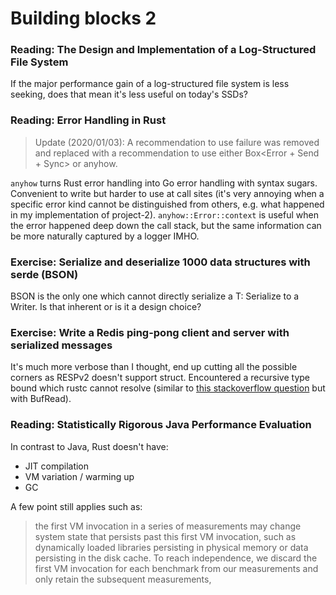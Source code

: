 # Building blocks 2

### Reading: The Design and Implementation of a Log-Structured File System

If the major performance gain of a log-structured file system is less seeking,
does that mean it's less useful on today's SSDs?

### Reading: Error Handling in Rust

> Update (2020/01/03): A recommendation to use failure was removed and replaced
> with a recommendation to use either Box<Error + Send + Sync> or anyhow.

`anyhow` turns Rust error handling into Go error handling with syntax sugars.
Convenient to write but harder to use at call sites (it's very annoying when a
specific error kind cannot be distinguished from others, e.g. what happened in
my implementation of project-2).
`anyhow::Error::context` is useful when the error happened deep down the call stack, but
the same information can be more naturally captured by a logger IMHO.

### Exercise: Serialize and deserialize 1000 data structures with serde (BSON)

BSON is the only one which cannot directly serialize a T: Serialize to a Writer.
Is that inherent or is it a design choice?

### Exercise: Write a Redis ping-pong client and server with serialized messages

It's much more verbose than I thought, end up cutting all the possible
corners as RESPv2 doesn't support struct. Encountered a recursive type bound
which rustc cannot resolve (similar to [this stackoverflow question](https://stackoverflow.com/questions/53405287/whats-going-on-with-this-bizarre-recursive-type-error-in-rust)
but with BufRead).

### Reading: Statistically Rigorous Java Performance Evaluation

In contrast to Java, Rust doesn't have:

- JIT compilation
- VM variation / warming up
- GC

A few point still applies such as:

> the first VM invocation in a series of measurements may change system
> state that persists past this first VM invocation, such as dynamically
> loaded libraries persisting in physical memory or data persisting in the
> disk cache. To reach independence, we discard the first VM invocation for
> each benchmark from our measurements and only retain the subsequent
> measurements,
